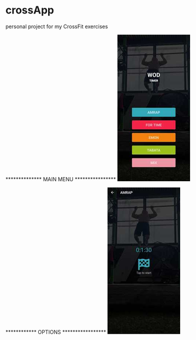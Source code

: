 # crossApp
personal project for my CrossFit exercises 

************** MAIN MENU ****************
![](https://github.com/CesarCanche-bot/crossApp/blob/main/imageViews/main-menu.jpg)

************ OPTIONS *****************
![](https://github.com/CesarCanche-bot/crossApp/blob/main/imageViews/2.jpg)
